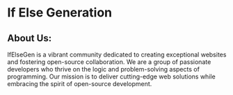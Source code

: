 # If Else Generation

## About Us:
IfElseGen is a vibrant community dedicated to creating exceptional websites and fostering open-source collaboration. We are a group of passionate developers who thrive on the logic and problem-solving aspects of programming. Our mission is to deliver cutting-edge web solutions while embracing the spirit of open-source development.

